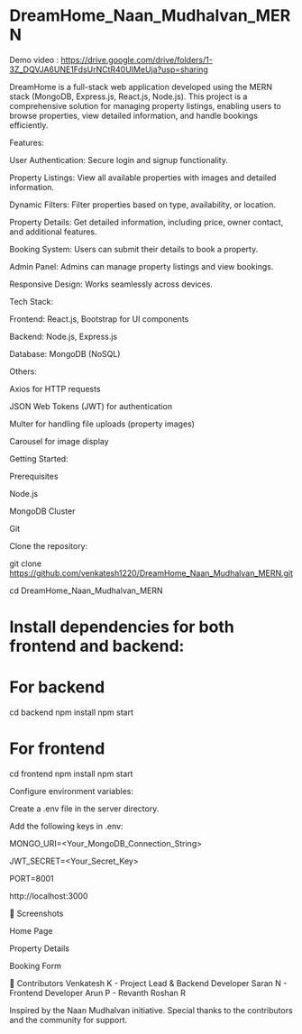 # DreamHome_Naan_Mudhalvan_MERN


Demo video : https://drive.google.com/drive/folders/1-3Z_DQVJA6UNE1FdsUrNCtR40UIMeUja?usp=sharing



DreamHome is a full-stack web application developed using the MERN stack (MongoDB, Express.js, React.js, Node.js). This project is a comprehensive solution for managing property listings, enabling users to browse properties, view detailed information, and handle bookings efficiently.

Features:

User Authentication: Secure login and signup functionality.

Property Listings: View all available properties with images and detailed information.

Dynamic Filters: Filter properties based on type, availability, or location.

Property Details: Get detailed information, including price, owner contact, and additional features.

Booking System: Users can submit their details to book a property.

Admin Panel: Admins can manage property listings and view bookings.

Responsive Design: Works seamlessly across devices.

Tech Stack:

Frontend: React.js, Bootstrap for UI components

Backend: Node.js, Express.js

Database: MongoDB (NoSQL)


Others:

Axios for HTTP requests

JSON Web Tokens (JWT) for authentication

Multer for handling file uploads (property images)

Carousel for image display


Getting Started:

Prerequisites

Node.js

MongoDB Cluster

Git


Clone the repository:

git clone https://github.com/venkatesh1220/DreamHome_Naan_Mudhalvan_MERN.git

cd DreamHome_Naan_Mudhalvan_MERN


# Install dependencies for both frontend and backend:


# For backend
cd backend
npm install
npm start

# For frontend
cd frontend
npm install
npm start


Configure environment variables:

Create a .env file in the server directory.


Add the following keys in .env:

MONGO_URI=<Your_MongoDB_Connection_String>

JWT_SECRET=<Your_Secret_Key>

PORT=8001

http://localhost:3000

📸 Screenshots

Home Page

Property Details

Booking Form

👥 Contributors
Venkatesh K - Project Lead & Backend Developer
Saran N - Frontend Developer
Arun P - 
Revanth Roshan R


Inspired by the Naan Mudhalvan initiative.
Special thanks to the contributors and the community for support.
